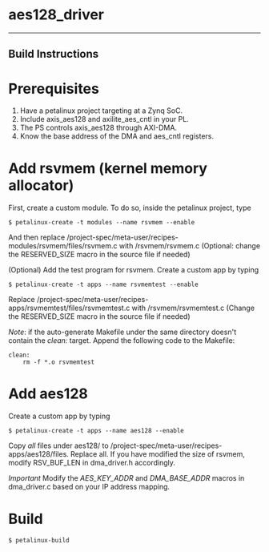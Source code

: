 # aes128_driver

---
Build Instructions
---

# Prerequisites
1. Have a petalinux project targeting at a Zynq SoC.
2. Include axis_aes128 and axilite_aes_cntl in your PL.
3. The PS controls axis_aes128 through AXI-DMA.
4. Know the base address of the DMA and aes_cntl registers.

# Add rsvmem (kernel memory allocator)
First, create a custom module. To do so, inside the petalinux project, type
```
$ petalinux-create -t modules --name rsvmem --enable
```
And then replace <Your-Project-Root>/project-spec/meta-user/recipes-modules/rsvmem/files/rsvmem.c
with /rsvmem/rsvmem.c (Optional: change the RESERVED_SIZE macro in the source file if needed)


(Optional) 
Add the test program for rsvmem. Create a custom app by typing
```
$ petalinux-create -t apps --name rsvmemtest --enable
```
Replace <Your-Project-Root>/project-spec/meta-user/recipes-apps/rsvmemtest/files/rsvmemtest.c
with /rsvmem/rsvmemtest.c (Change the RESERVED_SIZE macro in the source file if needed)

*Note*: if the auto-generate Makefile under the same directory doesn't contain the *clean:* target. 
Append the following code to the Makefile:
```
clean:
	rm -f *.o rsvmemtest
```

# Add aes128
Create a custom app by typing
```
$ petalinux-create -t apps --name aes128 --enable
```
Copy *all* files under aes128/ to <Your-Project-Root>/project-spec/meta-user/recipes-apps/aes128/files.
Replace all. If you have modified the size of rsvmem, modify RSV_BUF_LEN in dma_driver.h accordingly.
 
*Important* Modify the *AES_KEY_ADDR* and *DMA_BASE_ADDR* macros in dma_driver.c based on your IP address mapping.

# Build
```
$ petalinux-build
```



